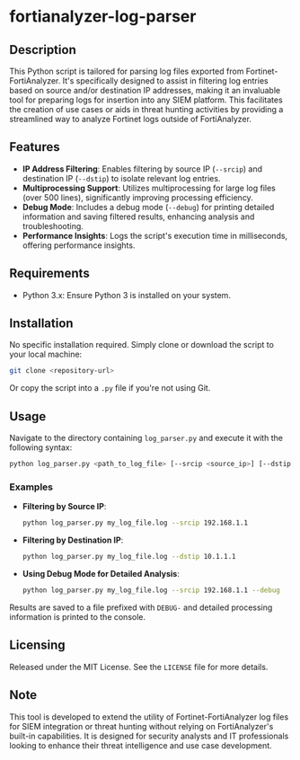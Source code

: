 # fortianalyzer-log-parser
## Description

This Python script is tailored for parsing log files exported from Fortinet-FortiAnalyzer. It's specifically designed to assist in filtering log entries based on source and/or destination IP addresses, making it an invaluable tool for preparing logs for insertion into any SIEM platform. This facilitates the creation of use cases or aids in threat hunting activities by providing a streamlined way to analyze Fortinet logs outside of FortiAnalyzer.

## Features

- **IP Address Filtering**: Enables filtering by source IP (`--srcip`) and destination IP (`--dstip`) to isolate relevant log entries.
- **Multiprocessing Support**: Utilizes multiprocessing for large log files (over 500 lines), significantly improving processing efficiency.
- **Debug Mode**: Includes a debug mode (`--debug`) for printing detailed information and saving filtered results, enhancing analysis and troubleshooting.
- **Performance Insights**: Logs the script's execution time in milliseconds, offering performance insights.

## Requirements

- Python 3.x: Ensure Python 3 is installed on your system.

## Installation

No specific installation required. Simply clone or download the script to your local machine:

```bash
git clone <repository-url>
```

Or copy the script into a `.py` file if you're not using Git.

## Usage

Navigate to the directory containing `log_parser.py` and execute it with the following syntax:

```bash
python log_parser.py <path_to_log_file> [--srcip <source_ip>] [--dstip <destination_ip>] [--debug]
```

### Examples

- **Filtering by Source IP**:
  ```bash
  python log_parser.py my_log_file.log --srcip 192.168.1.1
  ```

- **Filtering by Destination IP**:
  ```bash
  python log_parser.py my_log_file.log --dstip 10.1.1.1
  ```

- **Using Debug Mode for Detailed Analysis**:
  ```bash
  python log_parser.py my_log_file.log --srcip 192.168.1.1 --debug
  ```

Results are saved to a file prefixed with `DEBUG-` and detailed processing information is printed to the console.

## Licensing

Released under the MIT License. See the `LICENSE` file for more details.

## Note

This tool is developed to extend the utility of Fortinet-FortiAnalyzer log files for SIEM integration or threat hunting without relying on FortiAnalyzer's built-in capabilities. It is designed for security analysts and IT professionals looking to enhance their threat intelligence and use case development.
